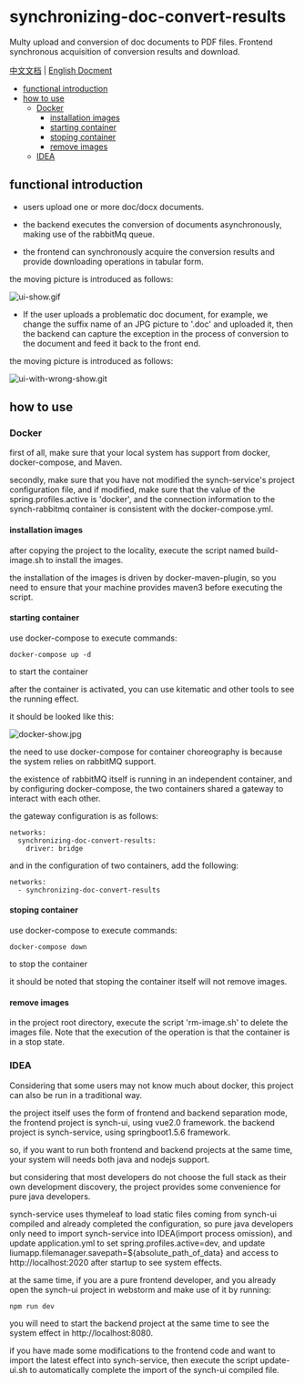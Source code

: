 # synchronizing-doc-convert-results

Multy upload and conversion of doc documents to PDF files. Frontend synchronous acquisition of conversion results and download.

[中文文档](https://github.com/liumapp/synchronizing-doc-convert-results/blob/master/README_CN.md) | [English Docment](https://github.com/liumapp/simple-sdk-example/blob/master/README.md)

* [functional introduction](#functional-introduction)
* [how to use](#how-to-use)
	* [Docker](#docker)
		* [installation images](#installation-images)
		* [starting container](#starting-container)
		* [stoping container](#stoping-container)
		* [remove images](#remove-images)
	* [IDEA](#idea)

## functional introduction

* users upload one or more doc/docx documents.

* the backend executes the conversion of documents asynchronously, making use of the rabbitMq queue.

* the frontend can synchronously acquire the conversion results and provide downloading operations in tabular form.

the moving picture is introduced as follows:

![ui-show.gif](https://github.com/liumapp/synchronizing-doc-convert-results/blob/master/pic/ui-show.gif)

* If the user uploads a problematic doc document, for example, we change the suffix name of an JPG picture to '.doc' and uploaded it, then the backend can capture the exception in the process of conversion to the document and feed it back to the front end.

the moving picture is introduced as follows:

![ui-with-wrong-show.git](https://github.com/liumapp/synchronizing-doc-convert-results/blob/master/pic/ui-with-wrong-show.gif)

## how to use

### Docker

first of all, make sure that your local system has support from docker, docker-compose, and Maven.

secondly, make sure that you have not modified the synch-service's project configuration file, and if modified, make sure that the value of the spring.profiles.active is 'docker', and the connection information to the synch-rabbitmq container is consistent with the docker-compose.yml.

#### installation images

after copying the project to the locality, execute the script named build-image.sh to install the images.

the installation of the images is driven by docker-maven-plugin, so you need to ensure that your machine provides maven3 before executing the script.

#### starting container

use docker-compose to execute commands:

	docker-compose up -d

to start the container

after the container is activated, you can use kitematic and other tools to see the running effect.

it should be looked like this:

![docker-show.jpg](https://github.com/liumapp/synchronizing-doc-convert-results/blob/master/pic/docker-show.jpg)

the need to use docker-compose for container choreography is because the system relies on rabbitMQ support.

the existence of rabbitMQ itself is running in an independent container, and by configuring docker-compose, the two containers shared a gateway to interact with each other.

the gateway configuration is as follows:

	networks:
	  synchronizing-doc-convert-results:
	    driver: bridge

and in the configuration of two containers, add the following:

	networks:
	  - synchronizing-doc-convert-results

#### stoping container

use docker-compose to execute commands:

	docker-compose down

to stop the container

it should be noted that stoping the container itself will not remove images.

#### remove images

in the project root directory, execute the script 'rm-image.sh' to delete the images file. Note that the execution of the operation is that the container is in a stop state.

### IDEA

Considering that some users may not know much about docker, this project can also be run in a traditional way.

the project itself uses the form of frontend and backend separation mode, the frontend project is synch-ui, using vue2.0 framework. the backend project is synch-service, using springboot1.5.6 framework. 

so, if you want to run both frontend and backend projects at the same time, your system will needs both java and nodejs support.

but considering that most developers do not choose the full stack as their own development discovery, the project provides some convenience for pure java developers.

synch-service uses thymeleaf to load static files coming from synch-ui compiled and already completed the configuration, so pure java developers only need to import synch-service into IDEA(import process omission), and update application.yml to set spring.profiles.active=dev, and update liumapp.filemanager.savepath=${absolute_path_of_data} and access to http://localhost:2020 after startup to see system effects.

at the same time, if you are a pure frontend developer, and you already open the synch-ui project in webstorm and make use of it by running:

	npm run dev

you will need to start the backend project at the same time to see the system effect in http://localhost:8080.

if you have made some modifications to the frontend code and want to import the latest effect into synch-service, then execute the script update-ui.sh to automatically complete the import of the synch-ui compiled file.	












